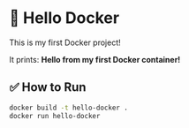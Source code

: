# 🐳 Hello Docker

This is my first Docker project!

It prints: **Hello from my first Docker container!**

## ✅ How to Run

```bash
docker build -t hello-docker .
docker run hello-docker


